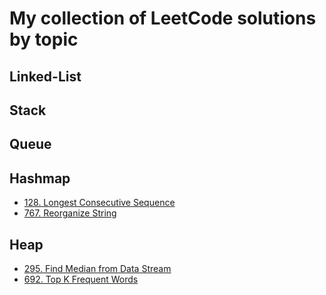 # My collection of LeetCode solutions by topic

## Linked-List

## Stack

## Queue

## Hashmap
+ [128. Longest Consecutive Sequence](hashmap/128-Longest_Consecutive_Sequence/)
+ [767. Reorganize String](hashmap/767-Reorganize_String/)

## Heap
+ [295. Find Median from Data Stream](heap/295-Find_Median_from_Data_Stream/)
+ [692. Top K Frequent Words](heap/692-Top_K_Frequent_Words/)

